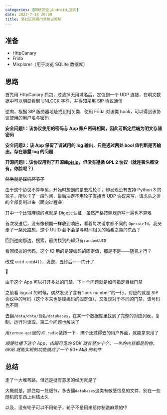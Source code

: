 ```yaml
---
categories: [网络安全,Android,逆向]
date: 2022-7-14 20:00
title: 某社区网络门禁协议解析
---
```


## 准备

- HttpCanary
- Frida
- Mixplorer（用于浏览 SQLite 数据库）

## 思路

首先用 HttpCanary 抓包，过滤掉无用域名后，定位到一个 UDP 连接，在明文数据中可以明显看到 UNLOCK 字样，并得知采用 SIP 协议通信

逆向，根据 SIP 服务器地址找到相关类，使用 Frida 对该类 hook，可以得到该协议使用的用户名与密码

**安全问题1：该协议使用的密码与 App 账户密码相同，因此可断定后端为明文存储密码**

**安全问题2：该 App 保留了调试用的 log 输出，只是通过两处 bool 值判断是否输出，存在暴露 log 的问题**

**开源问题1：该协议用到了开源库[pjsip](https://github.com/chakrit/pjsip)，但没有遵循 GPL 2 协议（就连署名都没有，你脸呢？）**

<del>然后就是踩坑环节了</del>

由于这个协议不算罕见，开始时想到的是去找轮子，却发现没有支持 Python 3 的轮子，所以卡了一段时间，最后决定不用轮子直接当 UDP 协议来写，请求头之类的全部复制过来（面向过程😆）

其中一个比较麻烦的点就是 Digest 认证，虽然严格按照规范写一遍也不算难

首次发送后，没有像预期一样收到响应，看着每次请求都不同的 `OperateId`，我<del>又走了一条死路</del>想，这个 UUID 会不会是与时间相关的哈希之类的东西？

回到逆向那边，搜索，最终找到的却只有`randomUUID`

看回模拟的代码，这个 ID 用的是硬编码的固定值，那是不是——随机才行？

改成 `uuid.uuid4()`，发送，五秒后——门开了

🤔

由于这个 App 可以打开多处的门禁，下一个问题就是如何指定目标门禁

之前看 logcat 的时候，偶然发现了含有“lock number”的一行，对应的就是 SIP 协议中的号码（这个本来也是硬编码的固定值），又发现对于不同的门禁，该号码也不同

去翻`/data/data/包名/databases`，在某一个数据库里找到了完整的对应列表，复制，运行时读取，第二个问题也解决了

用`termux-api`里的`UI.radio`装饰一下，搞个还过得去的用户界面，就能拿来用了

*顺便吐槽下这个 App，肉眼可见的 SDK 就有至少十个，一半的内容都是购物，6KiB 就能实现的功能搞成了一个 60+ MiB 的软件*

## 总结

走了一大堆弯路，但还是挺有意思的经历就是了

大概就是，抓住每一处细节，多去翻`databases`这类有敏感信息的文件，别在一些随机的东西上纠结太久

以及，没有轮子可以不用轮子，轮子不是用来给你制造麻烦的👎
